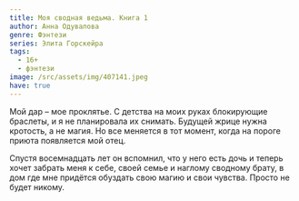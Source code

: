 ```yaml
---
title: Моя сводная ведьма. Книга 1
author: Анна Одувалова
genre: Фэнтези
series: Элита Горскейра
tags:
  - 16+
  - фэнтези
image: /src/assets/img/407141.jpeg
have: true
---
```

Мой дар – мое проклятье. С детства на моих руках блокирующие браслеты, и я не планировала их снимать. Будущей жрице нужна кротость, а не магия. Но все меняется в тот момент, когда на пороге приюта появляется мой отец.

Спустя восемнадцать лет он вспомнил, что у него есть дочь и теперь хочет забрать меня к себе, своей семье и наглому сводному брату, в дом где мне придётся обуздать свою магию и свои чувства. Просто не будет никому.
